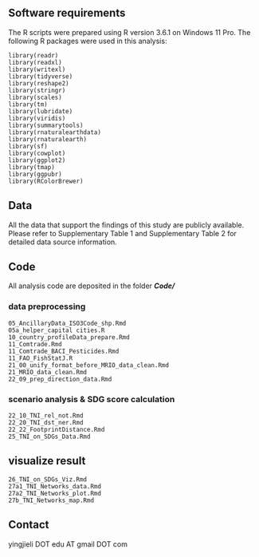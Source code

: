 
## Software requirements

The R scripts were prepared using R version 3.6.1 on Windows 11 Pro.
The following R packages were used in this analysis:

```
library(readr)
library(readxl)
library(writexl)
library(tidyverse)
library(reshape2) 
library(stringr)
library(scales)
library(tm)
library(lubridate)
library(viridis)
library(summarytools)
library(rnaturalearthdata)
library(rnaturalearth)
library(sf)
library(cowplot)
library(ggplot2)
library(tmap)
library(ggpubr)
library(RColorBrewer)
```


## Data

All the data that support the findings of this study are publicly available. Please refer to Supplementary Table 1 and Supplementary Table 2 for detailed data source information. 


## Code

All analysis code are deposited in the folder ***Code/*** 

### data preprocessing
```
05_AncillaryData_ISO3Code_shp.Rmd
05a_helper_capital cities.R
10_country_profileData_prepare.Rmd
11_Comtrade.Rmd
11_Comtrade_BACI_Pesticides.Rmd
11_FAO_FishStatJ.R
21_00_unify_format_before_MRIO_data_clean.Rmd
21_MRIO_data_clean.Rmd
22_09_prep_direction_data.Rmd
```

### scenario analysis & SDG score calculation
```
22_10_TNI_rel_not.Rmd
22_20_TNI_dst_ner.Rmd
22_22_FootprintDistance.Rmd
25_TNI_on_SDGs_Data.Rmd
```

## visualize result 
```
26_TNI_on_SDGs_Viz.Rmd
27a1_TNI_Networks_data.Rmd
27a2_TNI_Networks_plot.Rmd
27b_TNI_Networks_map.Rmd
```


## Contact
yingjieli DOT edu AT gmail DOT com
